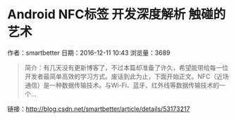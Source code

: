 # Android NFC标签 开发深度解析 触碰的艺术
作者：smartbetter
日期：2016-12-11 10:43
浏览量：3689
> 简介：有几天没有更新博客了，不过本篇却准备了许久，希望能带给每一位开发者最简单高效的学习方式。废话到此为止，下面开始正文。NFC（近场通信）是一种数据传输技术。与Wi-Fi、蓝牙、红外线等数据传输技术的一个...

 链接：http://blog.csdn.net/smartbetter/article/details/53173217
